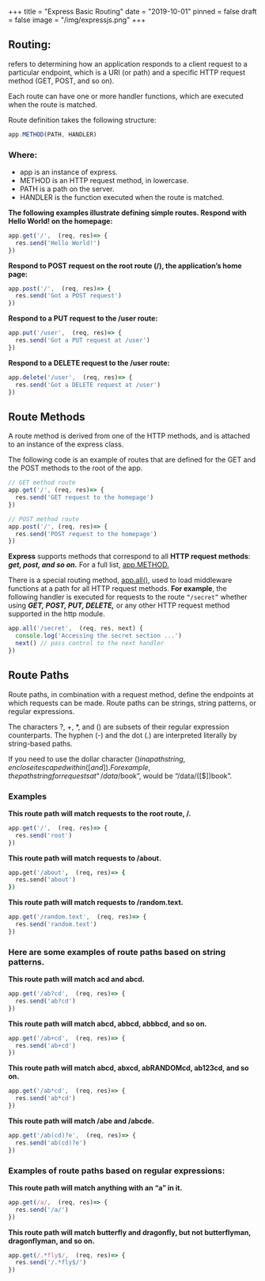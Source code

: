 +++
title = "Express Basic Routing"
date = "2019-10-01"
pinned = false
draft = false
image = "/img/expressjs.png"
+++
## Routing: 
refers to determining how an application responds to a client request to a particular endpoint, which is a URI (or path) and a specific HTTP request method (GET, POST, and so on).

Each route can have one or more handler functions, which are executed when the route is matched.

Route definition takes the following structure:
```js
app.METHOD(PATH, HANDLER)
```
### Where:

* app is an instance of express.
* METHOD is an HTTP request method, in lowercase.
* PATH is a path on the server.
* HANDLER is the function executed when the route is matched.

__The following examples illustrate defining simple routes.
Respond with Hello World! on the homepage:__
```js
app.get('/',  (req, res)=> {
  res.send('Hello World!')
})
```
__Respond to POST request on the root route (/), the application’s home page:__
```js
app.post('/',  (req, res)=> {
  res.send('Got a POST request')
})
```
__Respond to a PUT request to the /user route:__

```js
app.put('/user',  (req, res)=> {
  res.send('Got a PUT request at /user')
})
```
__Respond to a DELETE request to the /user route:__
```js
app.delete('/user',  (req, res)=> {
  res.send('Got a DELETE request at /user')
})

```
## Route Methods
A route method is derived from one of the HTTP methods, and is attached to an instance of the express class.

The following code is an example of routes that are defined for the GET and the POST methods to the root of the app.
```js
// GET method route
app.get('/', (req, res)=> {
  res.send('GET request to the homepage')
})

// POST method route
app.post('/', (req, res)=> {
  res.send('POST request to the homepage')
})
```
**Express** supports methods that correspond to all **HTTP request methods**: ***get, post, and so on.*** For a full list,  [app.METHOD.](https://expressjs.com/en/4x/api.html#app.METHOD)

There is a special routing method, [app.all()](https://expressjs.com/en/4x/api.html#app.all), used to load middleware functions at a path for all HTTP request methods. **For example**, the following handler is executed for requests to the route ```“/secret”``` whether using ***GET, POST, PUT, DELETE,*** or any other HTTP request method supported in the http module.
```js
app.all('/secret',  (req, res, next) {
  console.log('Accessing the secret section ...')
  next() // pass control to the next handler
})
```
## Route Paths
Route paths, in combination with a request method, define the endpoints at which requests can be made. Route paths can be strings, string patterns, or regular expressions.

The characters ?, +, *, and () are subsets of their regular expression counterparts. The hyphen (-) and the dot (.) are interpreted literally by string-based paths.

If you need to use the dollar character ($) in a path string, enclose it escaped within ([ and ]). For example, the path string for requests at “/data/$book”, would be “/data/([\$])book”.
### Examples
__This route path will match requests to the root route, /.__
```js
app.get('/',  (req, res)=> {
  res.send('root')
})
```
__This route path will match requests to /about.__
```j
app.get('/about',  (req, res)=> {
  res.send('about')
})
```
__This route path will match requests to /random.text.__
```js
app.get('/random.text',  (req, res)=> {
  res.send('random.text')
})
```
### Here are some examples of route paths based on string patterns.

__This route path will match acd and abcd.__
```js
app.get('/ab?cd',  (req, res)=> {
  res.send('ab?cd')
})
```
__This route path will match abcd, abbcd, abbbcd, and so on.__
```js
app.get('/ab+cd',  (req, res)=> {
  res.send('ab+cd')
})
```
__This route path will match abcd, abxcd, abRANDOMcd, ab123cd, and so on.__
```js
app.get('/ab*cd',  (req, res)=> {
  res.send('ab*cd')
})
```
__This route path will match /abe and /abcde.__
```js
app.get('/ab(cd)?e',  (req, res)=> {
  res.send('ab(cd)?e')
})
```
### Examples of route paths based on regular expressions:

__This route path will match anything with an “a” in it.__
```js
app.get(/a/,  (req, res)=> {
  res.send('/a/')
})
```
__This route path will match butterfly and dragonfly, but not butterflyman, dragonflyman, and so on.__
```js
app.get(/.*fly$/,  (req, res)=> {
  res.send('/.*fly$/')
})
```